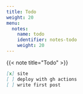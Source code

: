 ```yaml
---
title: Todo
weight: 20
menu:
  notes:
    name: todo
    identifier: notes-todo
    weight: 20
---
```

<!-- String Type -->
{{< note title="Todo" >}}
```md
[x] site
[ ] deploy with gh actions
[ ] write first post
```

